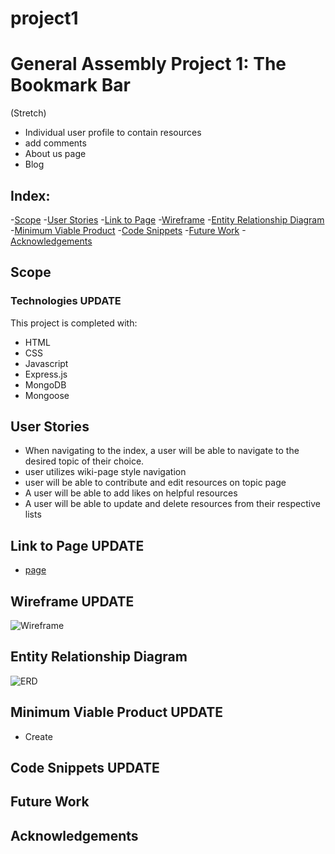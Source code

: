 # project1

# General Assembly Project 1: The Bookmark Bar




(Stretch)
- Individual user profile to contain resources
- add comments
- About us page
- Blog

## Index:

-[Scope](#Scope)
-[User Stories](#user-stories)
-[Link to Page](#link-to-page)
-[Wireframe](#wireframe)
-[Entity Relationship Diagram](#entity-relationship-diagram)
-[Minimum Viable Product](#minimum-viable-product)
-[Code Snippets](#code-snippets)
-[Future Work](#future-work)
-[Acknowledgements](#acknowledgements)



## Scope


### Technologies UPDATE

This project is completed with:
 - HTML
 - CSS
 - Javascript
 - Express.js
 - MongoDB
 - Mongoose

## User Stories
 - When navigating to the index, a user will be able to navigate to the desired topic of their choice.
 - user utilizes wiki-page style navigation
 - user will be able to contribute and edit resources on topic page
 - A user will be able to add likes on helpful resources
 - A user will be able to update and delete resources from their respective lists


## Link to Page UPDATE
- [page](url)

## Wireframe UPDATE

![Wireframe](https://user-images.githubusercontent.com/87847753/130840701-feecdfe3-310f-4788-8c13-8d837ef82853.png)


## Entity Relationship Diagram

![ERD](https://github.com/jmalabed/project1/blob/main/ERD%20Project%201.png)

## Minimum Viable Product UPDATE
- Create


## Code Snippets UPDATE




## Future Work


## Acknowledgements
